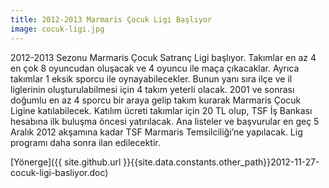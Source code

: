 ```yaml
---
title: 2012-2013 Marmaris Çocuk Ligi Başlıyor
image: cocuk-ligi.jpg
---
```


2012-2013 Sezonu Marmaris Çocuk Satranç Ligi başlıyor. Takımlar en az 4 en çok 8 oyuncudan oluşacak ve 4 oyuncu ile maça çıkacaklar. Ayrıca takımlar 1 eksik sporcu ile oynayabilecekler. Bunun yanı sıra ilçe ve il liglerinin oluşturulabilmesi için 4 takım yeterli olacak. 2001 ve sonrası doğumlu en az 4 sporcu bir araya gelip takım kurarak Marmaris Çocuk Ligine katılabilecek. Katılım ücreti takımlar için 20 TL olup, TSF İş Bankası hesabına ilk buluşma öncesi yatırılacak. Ana listeler ve başvurular en geç 5 Aralık 2012 akşamına kadar TSF Marmaris Temsilciliği’ne yapılacak. Lig programı daha sonra ilan edilecektir.

[Yönerge]({{ site.github.url }}{{site.data.constants.other_path}}2012-11-27-cocuk-ligi-basliyor.doc)

